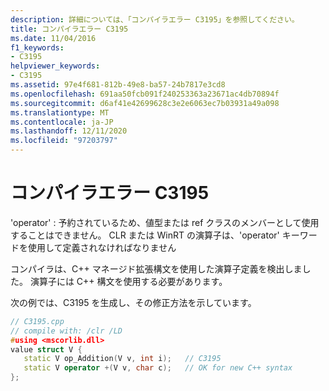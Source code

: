 ```yaml
---
description: 詳細については、「コンパイラエラー C3195」を参照してください。
title: コンパイラエラー C3195
ms.date: 11/04/2016
f1_keywords:
- C3195
helpviewer_keywords:
- C3195
ms.assetid: 97e4f681-812b-49e8-ba57-24b7817e3cd8
ms.openlocfilehash: 691aa50fcb091f240253363a23671ac4db70894f
ms.sourcegitcommit: d6af41e42699628c3e2e6063ec7b03931a49a098
ms.translationtype: MT
ms.contentlocale: ja-JP
ms.lasthandoff: 12/11/2020
ms.locfileid: "97203797"
---
```

# <a name="compiler-error-c3195"></a>コンパイラエラー C3195

'operator' : 予約されているため、値型または ref クラスのメンバーとして使用することはできません。 CLR または WinRT の演算子は、'operator' キーワードを使用して定義されなければなりません

コンパイラは、C++ マネージド拡張構文を使用した演算子定義を検出しました。 演算子には C++ 構文を使用する必要があります。

次の例では、C3195 を生成し、その修正方法を示しています。

```cpp
// C3195.cpp
// compile with: /clr /LD
#using <mscorlib.dll>
value struct V {
   static V op_Addition(V v, int i);   // C3195
   static V operator +(V v, char c);   // OK for new C++ syntax
};
```
